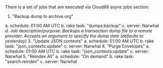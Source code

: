 There is a set of jobs that are executed via Cloud66 async jobs section:

1. "Backup dump to archive.org"

  a. schedule: 01:00 AM UTC
  b. rake task: "dumps:backup"
  c. server: Narwhal
  d. Job description/purpose: _Backups a transaction dump file to a remote provider. Accepts an argument to specify the dump date (defaults to yesterday)_
3. "Update JSON contexts"
  a. schedule: 01:00 AM UTC
  b. rake task: "json_contexts:update"
  c. server: Narwhal
4. "Purge Envelopes"
  a. schedule: 01:00 AM UTC
  b. rake task: "json_contexts:update"
  c. server: Narwhal
5. "Reindex All"
  a. schedule: "On demand"
  b. rake task: "search:reindex"
  c. server: Narwhal

